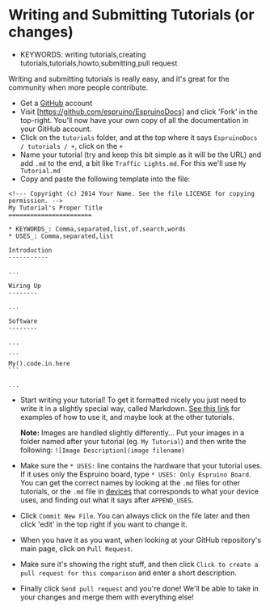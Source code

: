 <!--- Copyright (c) 2013 Gordon Williams, Pur3 Ltd. See the file LICENSE for copying permission. -->
Writing and Submitting Tutorials (or changes)
=======================================

* KEYWORDS: writing tutorials,creating tutorials,tutorials,howto,submitting,pull request

Writing and submitting tutorials is really easy, and it's great for the community when more people contribute.

* Get a [GitHub](http://github.com) account
* Visit [https://github.com/espruino/EspruinoDocs] and click 'Fork' in the top-right. You'll now have your own copy of all the documentation in your GitHub account.
* Click on the `tutorials` folder, and at the top where it says `EspruinoDocs / tutorials / +`, click on the `+`
* Name your tutorial (try and keep this bit simple as it will be the URL) and add `.md` to the end, a bit like `Traffic Lights.md`. For this we'll use `My Tutorial.md`
* Copy and paste the following template into the file:

<!-- note use of KEYWORDS_ and USES_ below to stop build.js messing it up -->

    <!--- Copyright (c) 2014 Your Name. See the file LICENSE for copying permission. -->
    My Tutorial's Proper Title
    =======================

    * KEYWORDS_: Comma,separated,list,of,search,words
    * USES_: Comma,separated,list

    Introduction
    -----------

    ...

    Wiring Up
    --------

    ...

    Software
    --------

    ...

    ```
    My().code.in.here
    ```

    ...


* Start writing your tutorial! To get it formatted nicely you just need to write it in a slightly special way, called Markdown. [See this link](https://help.github.com/articles/github-flavored-markdown) for examples of how to use it, and maybe look at the other tutorials. 

   **Note:** Images are handled slightly differently... Put your images in a folder named after your tutorial (eg. `My Tutorial`) and then write the following: ```![Image Description](image filename)```

* Make sure the `* USES:` line contains the hardware that your tutorial uses. If it uses only the Espruino board, type `* USES: Only Espruino Board`. You can get the correct names by looking at the `.md` files for other tutorials, or the `.md` file in [devices](https://github.com/espruino/EspruinoDocs/tree/master/devices) that corresponds to what your device uses, and finding out what it says after `APPEND_USES`.

* Click `Commit New File`. You can always click on the file later and then click 'edit' in the top right if you want to change it.

* When you have it as you want, when looking at your GitHub repository's main page, click on `Pull Request`. 

* Make sure it's showing the right stuff, and then click `Click to create a pull request for this comparison` and enter a short description.

* Finally click `Send pull request` and you're done! We'll be able to take in your changes and merge them with everything else!

